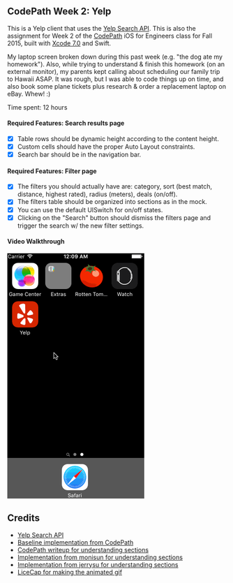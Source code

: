 ## CodePath Week 2: Yelp

This is a Yelp client that uses the [Yelp Search API](http://www.yelp.com/developers/documentation/v2/search_api). This is also the assignment for Week 2 of the [CodePath](http://www.codepath.com) iOS for Engineers class for Fall 2015, built with [Xcode 7.0](https://developer.apple.com/xcode/download/) and Swift. 

My laptop screen broken down during this past week (e.g. "the dog ate my homework"). Also, while trying to understand & finish this homework (on an external monitor), my parents kept calling about scheduling our family trip to Hawaii ASAP. It was rough, but I was able to code things up on time, and also book some plane tickets plus research & order a replacement laptop on eBay. Whew! :)

Time spent: 12 hours

#### Required Features: Search results page

- [X] Table rows should be dynamic height according to the content height.
- [X] Custom cells should have the proper Auto Layout constraints.
- [X] Search bar should be in the navigation bar.

#### Required Features: Filter page

- [X] The filters you should actually have are: category, sort (best match, distance, highest rated), radius (meters), deals (on/off).
- [X] The filters table should be organized into sections as in the mock.
- [X] You can use the default UISwitch for on/off states. 
- [X] Clicking on the "Search" button should dismiss the filters page and trigger the search w/ the new filter settings.

#### Video Walkthrough
![Video Walkthrough](YelpAnimated.gif)

Credits
---------
* [Yelp Search API](http://www.yelp.com/developers/documentation/v2/search_api)
* [Baseline implementation from CodePath](https://github.com/codepath/ios_yelp_swift)
* [CodePath writeup for understanding sections](https://guides.codepath.com/ios/Table-View-Guide#working-with-sections)
* [Implementation from monisun for understanding sections](https://github.com/monisun/yowl)
* [Implementation from jerrysu for understanding sections](https://github.com/jerrysu/CodePath-Yelp)
* [LiceCap for making the animated gif](http://www.cockos.com/licecap/)


```
